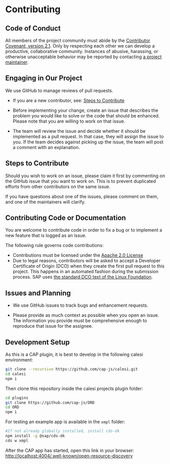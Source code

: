# Contributing

## Code of Conduct

All members of the project community must abide by the [Contributor Covenant, version 2.1](CODE_OF_CONDUCT.md).
Only by respecting each other we can develop a productive, collaborative community.
Instances of abusive, harassing, or otherwise unacceptable behavior may be reported by contacting [a project maintainer](.reuse/dep5).

## Engaging in Our Project

We use GitHub to manage reviews of pull requests.

- If you are a new contributor, see: [Steps to Contribute](#steps-to-contribute)

- Before implementing your change, create an issue that describes the problem you would like to solve or the code that should be enhanced. Please note that you are willing to work on that issue.

- The team will review the issue and decide whether it should be implemented as a pull request. In that case, they will assign the issue to you. If the team decides against picking up the issue, the team will post a comment with an explanation.

## Steps to Contribute

Should you wish to work on an issue, please claim it first by commenting on the GitHub issue that you want to work on. This is to prevent duplicated efforts from other contributors on the same issue.

If you have questions about one of the issues, please comment on them, and one of the maintainers will clarify.

## Contributing Code or Documentation

You are welcome to contribute code in order to fix a bug or to implement a new feature that is logged as an issue.

The following rule governs code contributions:

- Contributions must be licensed under the [Apache 2.0 License](./LICENSE)
- Due to legal reasons, contributors will be asked to accept a Developer Certificate of Origin (DCO) when they create the first pull request to this project. This happens in an automated fashion during the submission process. SAP uses [the standard DCO text of the Linux Foundation](https://developercertificate.org/).

## Issues and Planning

- We use GitHub issues to track bugs and enhancement requests.

- Please provide as much context as possible when you open an issue. The information you provide must be comprehensive enough to reproduce that issue for the assignee.

## Development Setup

As this is a CAP plugin, it is best to develop in the following calesi environment:

```bash
git clone --recursive https://github.com/cap-js/calesi.git
cd calesi
npm i
```

Then clone this repository inside the calesi projects plugin folder:

```bash
cd plugins
git clone https://github.com/cap-js/ORD
cd ORD
npm i
```

For testing an example app is available in the `xmpl` folder:

```bash
#If not already globally installed, install cds-dk
npm install -g @sap/cds-dk
cds w xmpl
```

After the CAP app has started, open this link in your browser: <http://localhost:4004/.well-known/open-resource-discovery>
